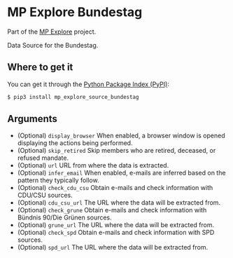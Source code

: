 <!--
SPDX-FileCopyrightText: 2025 Free Software Foundation Europe e.V. <mp-explore@fsfe.org>

SPDX-License-Identifier: AGPL-3.0-or-later
-->

# MP Explore Bundestag

Part of the [MP Explore](https://git.fsfe.org/mp-explore/mp-explore) project.

Data Source for the Bundestag.

## Where to get it

You can get it through the [Python Package Index (PyPI)](https://pypi.org/project/mp_explore_core/):

```sh
$ pip3 install mp_explore_source_bundestag
```

## Arguments

- (Optional) `display_browser` When enabled, a browser window is opened displaying the actions being performed.
- (Optional) `skip_retired` Skip members who are retired, deceased, or refused mandate.
- (Optional) `url` URL from where the data is extracted.
- (Optional) `infer_email` When enabled, e-mails are inferred based on the pattern they typically follow.
- (Optional) `check_cdu_csu` Obtain e-mails and check information with CDU/CSU sources.
- (Optional) `cdu_csu_url` The URL where the data will be extracted from.
- (Optional) `check_grune` Obtain e-mails and check information with  Bündnis 90/Die Grünen sources.
- (Optional) `grune_url` The URL where the data will be extracted from.
- (Optional) `check_spd` Obtain e-mails and check information with SPD sources.
- (Optional) `spd_url` The URL where the data will be extracted from.